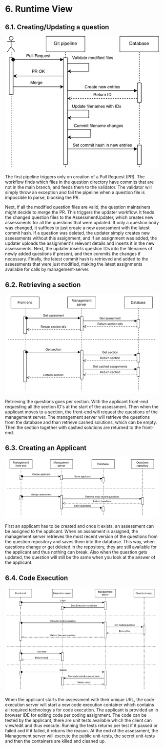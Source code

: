 # 6. Runtime View

## 6.1. Creating/Updating a question

![Creating A Question flow](/docs/chapters/images/question_creation.drawio.png)

The first pipeline triggers only on creation of a Pull Request (PR). The workflow finds 
which files in the question directory have commits that are not in the main branch, and 
feeds them to the validator. The validator will simply throw an exception and fail the
pipeline when a question file is impossible to parse, blocking the PR.

Next, if all the modified question files are valid, the question maintainers might decide
to merge the PR. This triggers the updater workflow. It feeds the changed question files 
to the AssessmentUpdater, which creates new assessments for all the questions that were
updated. If only a question body was changed, it suffices to just create a new assessment
with the latest commit hash. If a question was deleted, the updater simply creates new 
assessments without this assignment, and if an assignment was added, the updater uploads
the assignment's relevant details and inserts it in the new assessments. Next, the updater
inserts question IDs into the filenames of newly added questions if present, and then 
commits the changes if necessary. Finally, the latest commit hash is retrieved and added
to the assessments that were just modified, making the latest assignments available for 
calls by management-server.

## 6.2. Retrieving a section

![Retrieving a section flow](/docs/chapters/images/GetSectionFlow.png)

Retrieving the questions goes per section. With the applicant front-end requesting all 
the section ID's at the start of the assessment. Then when the applicant moves to a 
section, the front-end will request the questions of the management server. The management
server will retrieve the questions from the database and than retrieve cashed solutions, 
which can be empty. Then the section together with cashed solutions are returned to the front-end.

## 6.3. Creating an Applicant

![Creating an Applicant flow](/docs/chapters/images/CreatingApplicantFlow.png)

First an applicant has to be created and once it exists, an assessment can be assigned to 
the applicant. When an assasment is assigned, the management server retrieves the most
recent version of the questions from the question repository and saves them into the
database. This way, when questions change or get deleted in the repository, they are 
still available for the applicant and thus nothing can break. Also when the question gets
updated, the question will still be the same when you look at the answer of the applicant.

## 6.4. Code Execution

![Code execution flow](/docs/chapters/images/CodeExecutionFlowGeneral.png)

When the applicant starts the assessment with their unique URL, the code execution server 
will start a new code execution container which contains all required technology's for 
code execution. The applicant is provided an in browser IDE for editing code per coding 
assignment. The code can be tested by the applicant, there are unit tests available which
the client can view/edit and thus execute. Running the tests returns per test if it passed
or failed and if it failed, it returns the reason. At the end of the assessment, the 
Management server will execute the public unit-tests, the secret unit-tests and then the
containers are killed and cleaned up.